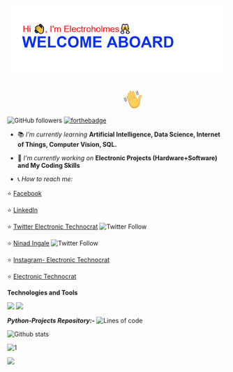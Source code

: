 <p><img src="https://raw.githubusercontent.com/Electroholmes/Electroholmes/main/header.png" alt="ni"></p>

<img alt="GitHub followers" src="https://img.shields.io/github/followers/Electroholmes?label=Follow&style=social">   [![forthebadge](https://forthebadge.com/images/badges/built-with-love.svg)](https://forthebadge.com)  <img src="https://raw.githubusercontent.com/Electroholmes/Electroholmes/master/b9371273ae94a946e92074d1b9696680.gif" width="100px">

- :books: *I’m currently learning* **Artificial Intelligence, Data Science, Internet of Things, Computer Vision, SQL.**
- :pencil: *I'm currently working on* **Electronic Projects (Hardware+Software) and My Coding Skills**

- :telephone_receiver: *How to reach me:*  

:star: [Facebook](https://www.facebook.com/ninad.ingale.5/)  

:star: [LinkedIn](https://www.linkedin.com/in/ninad-ingale-352008167/)  

:star: [Twitter Electronic Technocrat](https://twitter.com/Ingale70131855)  <img alt="Twitter Follow" src="https://img.shields.io/twitter/follow/Ingale70131855?label=Twitter%20%28Electronic%20Technocrat%29">

 :star:  [Ninad Ingale](https://twitter.com/NinadIngale3) <img alt="Twitter Follow" src="https://img.shields.io/twitter/follow/NinadIngale3?label=Twitter&style=social">
 
 :star:  [Instagram- Electronic Technocrat](https://www.instagram.com/official_electronic_technocrat/)
 
 :star: [Electronic Technocrat](https://www.youtube.com/c/ElectronicTechnocrat/featured)
 
 **Technologies and Tools**
 
 ![](https://img.shields.io/badge/Code-Python-informational?style=flat&logo=Python&logoColor=white&color=2bbc8a)  ![](https://img.shields.io/badge/Code-HTML-informational?style=flat&logo=HTML5&logoColor=white&color=2bbc8a)

***Python-Projects Repository:-*** <img alt="Lines of code" src="https://img.shields.io/tokei/lines/github/Electroholmes/Python-Projects">


![Github stats](https://github-readme-stats.vercel.app/api?username=Electroholmes)

![1](https://github-readme-stats.vercel.app/api/top-langs/?username=Electroholmes&theme=blue-green)

![](https://img.shields.io/badge/<N>-<O>-informational?style=flat&logo=GitHub&logoColor=white&color=2bbc8a)




  
